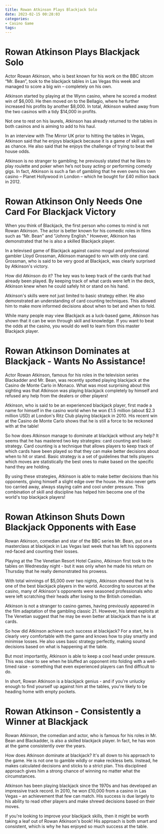 ```yaml
---
title: Rowan Atkinson Plays Blackjack Solo
date: 2023-02-15 00:28:03
categories:
- Casino Game
tags:
---
```



#  Rowan Atkinson Plays Blackjack Solo

Actor Rowan Atkinson, who is best known for his work on the BBC sitcom “Mr. Bean”, took to the blackjack tables in Las Vegas this week and managed to score a big win – completely on his own.

Atkinson started by playing at the Wynn casino, where he scored a modest win of $6,000. He then moved on to the Bellagio, where he further increased his profits by another $8,000. In total, Atkinson walked away from the two casinos with a tidy $14,000 in profits.

Not one to rest on his laurels, Atkinson has already returned to the tables in both casinos and is aiming to add to his haul.

In an interview with The Mirror UK prior to hitting the tables in Vegas, Atkinson said that he enjoys blackjack because it is a game of skill as well as chance. He also said that he enjoys the challenge of trying to beat the house odds.

Atkinson is no stranger to gambling; he previously stated that he likes to play roulette and poker when he’s not busy acting or performing comedy gigs. In fact, Atkinson is such a fan of gambling that he even owns his own casino – Planet Hollywood in London – which he bought for £40 million back in 2012.

#  Rowan Atkinson Only Needs One Card For Blackjack Victory

When you think of Blackjack, the first person who comes to mind is not Rowan Atkinson. The actor is better known for his comedic roles in films such as "Mr. Bean" and "Johnny English." However, Atkinson has demonstrated that he is also a skilled Blackjack player.

In a televised game of Blackjack against casino mogul and professional gambler Lloyd Grossman, Atkinson managed to win with only one card. Grossman, who is said to be very good at Blackjack, was clearly surprised by Atkinson's victory.

How did Atkinson do it? The key was to keep track of the cards that had already been played. By keeping track of what cards were left in the deck, Atkinson knew when he could safely hit or stand on his hand.

Atkinson's skills were not just limited to basic strategy either. He also demonstrated an understanding of card counting techniques. This allowed him to make more informed decisions about when to bet and when to fold.

While many people may view Blackjack as a luck-based game, Atkinson has shown that it can be won through skill and knowledge. If you want to beat the odds at the casino, you would do well to learn from this master Blackjack player.

#  Rowan Atkinson Dominates at Blackjack - Wants No Assistance!

Actor Rowan Atkinson, famous for his roles in the television series Blackadder and Mr. Bean, was recently spotted playing blackjack at the Casino de Monte Carlo in Monaco. What was most surprising about this sighting was that Atkinson was playing blackjack completely by himself and refused any help from the dealers or other players!

Atkinson, who is said to be an experienced blackjack player, first made a name for himself in the casino world when he won £1.5 million (about $2.3 million USD) at London's Ritz Club playing blackjack in 2010. His recent win at the Casino de Monte Carlo shows that he is still a force to be reckoned with at the table!

So how does Atkinson manage to dominate at blackjack without any help? It seems that he has mastered two key strategies: card counting and basic strategy. Card counting is a technique that allows players to keep track of which cards have been played so that they can make better decisions about when to hit or stand. Basic strategy is a set of guidelines that tells players which moves are statistically the best ones to make based on the specific hand they are holding.

By using these strategies, Atkinson is able to make better decisions than his opponents, giving himself a slight edge over the house. He also never gets too carried away, always staying calm and cool under pressure. This combination of skill and discipline has helped him become one of the world's top blackjack players!

#  Rowan Atkinson Shuts Down Blackjack Opponents with Ease

Rowan Atkinson, comedian and star of the BBC series Mr. Bean, put on a masterclass at blackjack in Las Vegas last week that has left his opponents red-faced and counting their losses.

Playing at the The Venetian Resort Hotel Casino, Atkinson first took to the tables on Wednesday night - but it was only when he made his return on Thursday that he really demonstrated his prowess.

With total winnings of $5,000 over two nights, Atkinson showed that he is one of the best blackjack players in the world. According to sources at the casino, many of Atkinson's opponents were seasoned professionals who were left scratching their heads after losing to the British comedian.

Atkinson is not a stranger to casino games, having previously appeared in the film adaptation of the gambling classic 21. However, his latest exploits at The Venetian suggest that he may be even better at blackjack than he is at cards.

So how did Atkinson achieve such success at blackjack? For a start, he is clearly very comfortable with the game and knows how to play smartly and minimise losses. He also uses basic strategy perfectly, making sound decisions based on what is happening at the table.

But most importantly, Atkinson is able to keep a cool head under pressure. This was clear to see when he bluffed an opponent into folding with a well-timed raise - something that even experienced players can find difficult to do.

In short, Rowan Atkinson is a blackjack genius - and if you're unlucky enough to find yourself up against him at the tables, you're likely to be heading home with empty pockets.

#  Rowan Atkinson - Consistently a Winner at Blackjack

Rowan Atkinson, the comedian and actor, who is famous for his roles in Mr. Bean and Blackadder, is also a skilled blackjack player. In fact, he has won at the game consistently over the years.

How does Atkinson dominate at blackjack? It's all down to his approach to the game. He is not one to gamble wildly or make reckless bets. Instead, he makes calculated decisions and sticks to a strict plan. This disciplined approach gives him a strong chance of winning no matter what the circumstances.

Atkinson has been playing blackjack since the 1970s and has developed an impressive track record. In 2010, he won £10,000 from a casino in Las Vegas – an achievement that few can match. His success is due largely to his ability to read other players and make shrewd decisions based on their moves.

If you're looking to improve your blackjack skills, then it might be worth taking a leaf out of Rowan Atkinson's book! His approach is both smart and consistent, which is why he has enjoyed so much success at the table.